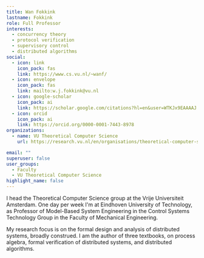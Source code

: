 ```yaml
---
title: Wan Fokkink
lastname: Fokkink
role: Full Professor
interests:
  - concurrency theory
  - protocol verification
  - supervisory control
  - distributed algorithms
social:
  - icon: link
    icon_pack: fas
    link: https://www.cs.vu.nl/~wanf/
  - icon: envelope
    icon_pack: fas
    link: mailto:w.j.fokkink@vu.nl
  - icon: google-scholar
    icon_pack: ai
    link: https://scholar.google.com/citations?hl=en&user=WTKJx9EAAAAJ
  - icon: orcid
    icon_pack: ai
    link: https://orcid.org/0000-0001-7443-8978
organizations:
  - name: VU Theoretical Computer Science
    url: https://research.vu.nl/en/organisations/theoretical-computer-science-4/persons/

email: ""
superuser: false
user_groups:
  - Faculty
  - VU Theoretical Computer Science
highlight_name: false
---
```


I head the Theoretical Computer Science group at the Vrije Universiteit Amsterdam. One day per week I'm at Eindhoven University of Technology, as Professor of Model-Based System Engineering in the Control Systems Technology Group in the Faculty of Mechanical Engineering.

My research focus is on the formal design and analysis of distributed systems, broadly construed. I am the author of three textbooks, on process algebra, formal verification of distributed systems, and distributed algorithms.
